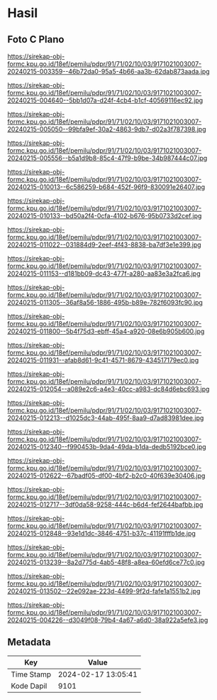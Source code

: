 # Hasil

## Foto C Plano

https://sirekap-obj-formc.kpu.go.id/18ef/pemilu/pdpr/91/71/02/10/03/9171021003007-20240215-003359--46b72da0-95a5-4b66-aa3b-62dab873aada.jpg

https://sirekap-obj-formc.kpu.go.id/18ef/pemilu/pdpr/91/71/02/10/03/9171021003007-20240215-004640--5bb1d07a-d24f-4cb4-b1cf-40569116ec92.jpg

https://sirekap-obj-formc.kpu.go.id/18ef/pemilu/pdpr/91/71/02/10/03/9171021003007-20240215-005050--99bfa9ef-30a2-4863-9db7-d02a3f787398.jpg

https://sirekap-obj-formc.kpu.go.id/18ef/pemilu/pdpr/91/71/02/10/03/9171021003007-20240215-005556--b5a1d9b8-85c4-47f9-b9be-34b987444c07.jpg

https://sirekap-obj-formc.kpu.go.id/18ef/pemilu/pdpr/91/71/02/10/03/9171021003007-20240215-010013--6c586259-b684-452f-96f9-830091e26407.jpg

https://sirekap-obj-formc.kpu.go.id/18ef/pemilu/pdpr/91/71/02/10/03/9171021003007-20240215-010133--bd50a2f4-0cfa-4102-b676-95b0733d2cef.jpg

https://sirekap-obj-formc.kpu.go.id/18ef/pemilu/pdpr/91/71/02/10/03/9171021003007-20240215-011022--031884d9-2eef-4f43-8838-ba7df3e1e399.jpg

https://sirekap-obj-formc.kpu.go.id/18ef/pemilu/pdpr/91/71/02/10/03/9171021003007-20240215-011153--d181bb09-dc43-477f-a280-aa83e3a2fca6.jpg

https://sirekap-obj-formc.kpu.go.id/18ef/pemilu/pdpr/91/71/02/10/03/9171021003007-20240215-011305--36af8a56-1886-495b-b89e-782f6093fc90.jpg

https://sirekap-obj-formc.kpu.go.id/18ef/pemilu/pdpr/91/71/02/10/03/9171021003007-20240215-011800--5b4f75d3-ebff-45a4-a920-08e6b905b600.jpg

https://sirekap-obj-formc.kpu.go.id/18ef/pemilu/pdpr/91/71/02/10/03/9171021003007-20240215-011931--afab8d61-9c41-4571-8679-434517179ec0.jpg

https://sirekap-obj-formc.kpu.go.id/18ef/pemilu/pdpr/91/71/02/10/03/9171021003007-20240215-012054--a089e2c6-a4e3-40cc-a983-dc84d6ebc693.jpg

https://sirekap-obj-formc.kpu.go.id/18ef/pemilu/pdpr/91/71/02/10/03/9171021003007-20240215-012213--d1025dc3-44ab-495f-8aa9-d7ad83981dee.jpg

https://sirekap-obj-formc.kpu.go.id/18ef/pemilu/pdpr/91/71/02/10/03/9171021003007-20240215-012340--f990453b-9da4-49da-b1da-dedb5192bce0.jpg

https://sirekap-obj-formc.kpu.go.id/18ef/pemilu/pdpr/91/71/02/10/03/9171021003007-20240215-012622--67badf05-df00-4bf2-b2c0-40f639e30406.jpg

https://sirekap-obj-formc.kpu.go.id/18ef/pemilu/pdpr/91/71/02/10/03/9171021003007-20240215-012717--3df0da58-9258-444c-b6d4-fef2644bafbb.jpg

https://sirekap-obj-formc.kpu.go.id/18ef/pemilu/pdpr/91/71/02/10/03/9171021003007-20240215-012848--93e1d1dc-3846-4751-b37c-41191fffb1de.jpg

https://sirekap-obj-formc.kpu.go.id/18ef/pemilu/pdpr/91/71/02/10/03/9171021003007-20240215-013239--8a2d775d-4ab5-48f8-a8ea-60efd6ce77c0.jpg

https://sirekap-obj-formc.kpu.go.id/18ef/pemilu/pdpr/91/71/02/10/03/9171021003007-20240215-013502--22e092ae-223d-4499-9f2d-fafe1a1551b2.jpg

https://sirekap-obj-formc.kpu.go.id/18ef/pemilu/pdpr/91/71/02/10/03/9171021003007-20240215-004226--d3049f08-79b4-4a67-a6d0-38a922a5efe3.jpg


## Metadata

| Key        | Value               |
| ---------- | ------------------- |
| Time Stamp | 2024-02-17 13:05:41 |
| Kode Dapil | 9101                |



